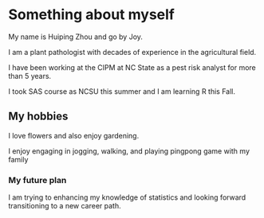 # Something about myself
My name is Huiping Zhou and go by Joy.

I am a plant pathologist with decades of experience in the agricultural field.

I have been working at the CIPM at NC State as a pest risk analyst for more than 5 years.

I took SAS course as NCSU this summer and I am learning R this Fall.

## My hobbies
I love flowers and also enjoy gardening. 

I enjoy engaging in jogging, walking, and playing pingpong game with my family
### My future plan
I am trying to enhancing my knowledge of statistics and looking forward transitioning to a new career path.
